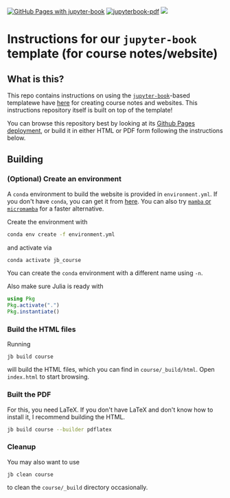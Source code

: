 [![GitHub Pages with jupyter-book](../../actions/workflows/jupyterbook-ghpages.yml/badge.svg)](../../actions/workflows/jupyterbook-ghpages.yml)
[![jupyterbook-pdf](../../actions/workflows/jupyterbook-pdf.yml/badge.svg)](../../actions/workflows/jupyterbook-pdf.yml)
[![](https://img.shields.io/badge/View%20on%20GitHub%20Pages-blue)](https://gamma-opt.github.io/jb_instructions/intro.html)

# Instructions for our `jupyter-book` template (for course notes/website)

## What is this?

This repo contains instructions on using the [`jupyter-book`](https://jupyterbook.org/en/stable/intro.html)-based templatewe have [here](https://github.com/gamma-opt/jb_course_template) for creating course notes and websites. 
This instructions repository itself is built on top of the template!

You can browse this repository best by looking at its [Github Pages deployment](https://gamma-opt.github.io/jb_instructions/intro.html), or build it in either HTML or PDF form following the instructions below.

## Building

### (Optional) Create an environment

A `conda` environment to build the website is provided in `environment.yml`. If you don't have `conda`, you can get it from [here](https://docs.conda.io/en/latest/). You can also try [`mamba` or `micromamba`](https://mamba.readthedocs.io/en/latest/index.html) for a faster alternative.

Create the environment with
```bash
conda env create -f environment.yml
```
and activate via
```bash
conda activate jb_course
```
You can create the `conda` environment with a different name using `-n`.

Also make sure Julia is ready with
```julia
using Pkg
Pkg.activate(".")
Pkg.instantiate()
 ```

### Build the HTML files

Running
```
jb build course
```
will build the HTML files, which you can find in `course/_build/html`. Open `index.html` to start browsing.

### Built the PDF

For this, you need LaTeX.
If you don't have LaTeX and don't know how to install it, I recommend building the HTML.

```bash
jb build course --builder pdflatex
```

### Cleanup

You may also want to use
```
jb clean course
```
to clean the `course/_build` directory occasionally.
